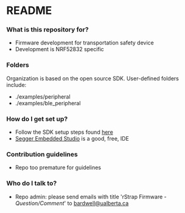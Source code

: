 # README #

### What is this repository for? ###

* Firmware development for transportation safety device
* Development is NRF52832 specific

### Folders ###
Organization is based on the open source SDK. User-defined folders include:

* ./examples/peripheral
* ./examples/ble_peripheral

### How do I get set up? ###

* Follow the SDK setup steps found [here](https://infocenter.nordicsemi.com/index.jsp?topic=%2Fcom.nordic.infocenter.sdk52.v0.9.1%2Findex.html)
* [Segger Embedded Studio](https://www.segger.com/products/development-tools/embedded-studio/) is a good, free, IDE

### Contribution guidelines ###

* Repo too premature for guidelines

### Who do I talk to? ###

* Repo admin: please send emails with title 'rStrap Firmware - *Question/Comment*' to bardwell@ualberta.ca
